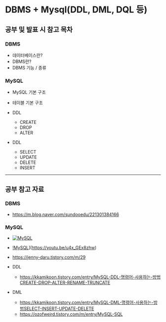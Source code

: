 # DBMS + Mysql(DDL, DML, DQL 등)
## 공부 및 발표 시 참고 목차

### DBMS
- 데이터베이스란?
- DBMS란?
- DBMS 기능 / 종류

### MySQL
- MySQL 기본 구조
- 테이블 기본 구조
- DDL
  - CREATE
  - DROP
  - ALTER
 
- DDL
  - SELECT
  - UPDATE
  - DELETE
  - INSERT

---
## 공부 참고 자료
### DBMS
- https://m.blog.naver.com/sundooedu/221301384166

### MySQL
  - [![MySQL](http://img.youtube.com/vi/z9chRlD1tec/0.jpg)](https://youtu.be/z9chRlD1tec)
  - [!MySQL](http://img.youtube.com/vi/u4x_GEx8zhw/0.jpg)](https://youtu.be/u4x_GEx8zhw)
  - https://jenny-daru.tistory.com/m/29

- DDL
  - https://kkamikoon.tistory.com/entry/MySQL-DDL-명령어-사용하는-방법CREATE-DROP-ALTER-RENAME-TRUNCATE

- DML
  - https://kkamikoon.tistory.com/entry/MySQL-DML-명령어-사용하는-방법SELECT-INSERT-UPDATE-DELETE  
  - https://ozofweird.tistory.com/m/entry/MySQL-SQL
